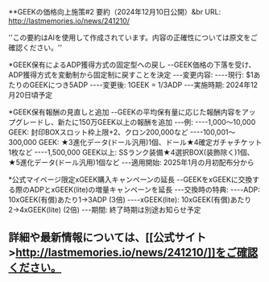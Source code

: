 **GEEKの価格向上施策#2 要約（2024年12月10日公開）&br
URL: http://lastmemories.io/news/241210/ 

''この要約はAIを使用して作成されています。内容の正確性については原文をご確認ください。''

*GEEK保有によるADP獲得方式の固定型への戻し
--GEEK価格の下落を受け、ADP獲得方式を変動制から固定制に戻すことを決定
---変更内容:
----現行: $1あたりのGEEKにつき5ADP
----変更後: 1GEEK = 1/3ADP
---実施時期: 2024年12月20日頃予定

*GEEK保有報酬の見直しと追加
--GEEKの平均保有量に応じた報酬内容をアップグレードし、新たに150万GEEK以上の報酬を追加
---例:
----1,000〜10,000 GEEK: 封印BOXスロット枠上限+2、クロン200,000など
----100,001〜300,000 GEEK: ★3進化データ(ドール汎用)1個、ドール★4確定ガチャチケット1枚など
----1,500,000 GEEK以上: SSランク装備★4選択BOX(装飾除く)1個、★5進化データ(ドール汎用)1個など
---適用開始: 2025年1月の月初配布分から

*公式マイページ限定xGEEK購入キャンペーンの延長
--GEEKをxGEEKに交換する際のADPとxGEEK(lite)の増量キャンペーンを延長
---交換時の特典:
----ADP: 10xGEEK(有償)あたり1→3ADP (3倍)
----xGEEK(lite): 10xGEEK(有償)あたり2→4xGEEK(lite) (2倍)
---期間: 終了時期は別途お知らせ予定

詳細や最新情報については、[[公式サイト>http://lastmemories.io/news/241210/]]をご確認ください。
----

